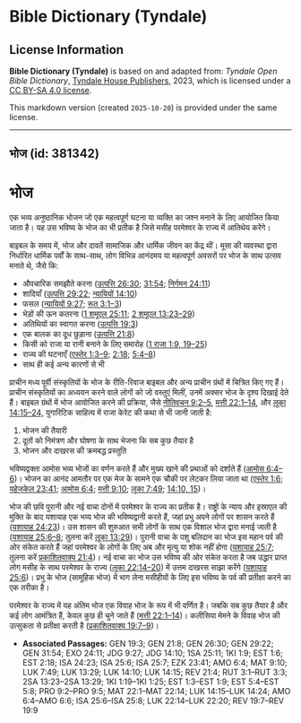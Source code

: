 # Bible Dictionary (Tyndale)

## License Information

**Bible Dictionary (Tyndale)** is based on and adapted from: _Tyndale Open Bible Dictionary_, [Tyndale House Publishers](https://tyndaleopenresources.com/), 2023, which is licensed under a [CC BY-SA 4.0 license](https://creativecommons.org/licenses/by-sa/4.0/legalcode.en).

This markdown version (created `2025-10-20`) is provided under the same license.



--------------------------------

## भोज (id: 381342)

भोज
===

एक भव्य अनुष्ठानिक भोजन जो एक महत्वपूर्ण घटना या व्यक्ति का जश्न मनाने के लिए आयोजित किया जाता है। यह उस भविष्य के भोज का भी प्रतीक है जिसे मसीह परमेश्वर के राज्य में आतिथेय करेंगे।

बाइबल के समय में, भोज और दावतें सामाजिक और धार्मिक जीवन का केंद्र थीं। मूसा की व्यवस्था द्वारा निर्धारित धार्मिक पर्वों के साथ\-साथ, लोग विभिन्न आनंदमय या महत्वपूर्ण अवसरों पर भोज के साथ उत्सव मनाते थे, जैसे कि:

* औपचारिक समझौते करना ([उत्पत्ति 26:30](https://ref.ly/Gen26:30); [31:54](https://ref.ly/Gen31:54); [निर्गमन 24:11](https://ref.ly/Exod24:11))
* शादियाँ ([उत्पत्ति 29:22](https://ref.ly/Gen29:22); [न्यायियों 14:10](https://ref.ly/Judg14:10))
* फसल ([न्यायियों 9:27](https://ref.ly/Judg9:27); [रूत 3:1–3](https://ref.ly/Ruth3:1-Ruth3:3))
* भेड़ों की ऊन कतरना ([1 शमूएल 25:11](https://ref.ly/1Sam25:11); [2 शमूएल 13:23–29](https://ref.ly/2Sam13:23-2Sam13:29))
* अतिथियों का स्वागत करना ([उत्पत्ति 19:3](https://ref.ly/Gen19:3))
* एक बालक का दूध छुड़ाना ([उत्पत्ति 21:8](https://ref.ly/Gen21:8))
* किसी को राजा या रानी बनाने के लिए समारोह ([1 राजा 1:9, 19](https://ref.ly/1Kgs1:9,1Kgs1:19-1Kgs1:25)[–](https://ref.ly/1Kgs1:9)[25](https://ref.ly/1Kgs1:9,1Kgs1:19-1Kgs1:25))
* राज्य की घटनाएँ ([एस्तेर 1:3–9](https://ref.ly/Esth1:3-Esth1:9); [2:18](https://ref.ly/Esth2:18); [5:4–8](https://ref.ly/Esth5:4-Esth5:8))
* साथ ही कई अन्य कारणों से भी

प्राचीन मध्य पूर्वी संस्कृतियों के भोज के रीति\-रिवाज बाइबल और अन्य प्राचीन ग्रंथों में चित्रित किए गए हैं। प्राचीन संस्कृतियों का अध्ययन करने वाले लोगों को जो वस्तुएं मिलीं, उनमें अक्सर भोज के दृश्य दिखाई देते हैं। बाइबल ग्रंथों में भोज आयोजित करने की प्रक्रिया, जैसे [नीतिवचन 9:2–5](https://ref.ly/Prov9:2-Prov9:5), [मत्ती 22:1–14](https://ref.ly/Matt22:1-Matt22:14), और [लूका 14:15–24,](https://ref.ly/Luke14:15-Luke14:24) युगारिटिक साहित्य में राजा केरेट की कथा से भी जानी जाती है:

1. भोजन की तैयारी
2. दूतों को निमंत्रण और घोषणा के साथ भेजना कि सब कुछ तैयार है
3. भोजन और दाखरस की क्रमबद्ध प्रस्तुति

भविष्यद्वक्ता आमोस भव्य भोजों का वर्णन करते हैं और मुख्य खाने की प्रथाओं को दर्शाते हैं ([आमोस 6:4–6](https://ref.ly/Amos6:4-Amos6:6))। भोजन का आनंद आमतौर पर एक मेज के सामने एक चौकी पर लेटकर लिया जाता था ([एस्तेर 1:6](https://ref.ly/Esth1:6); [यहेजकेल 23:41](https://ref.ly/Ezek23:41); [आमोस 6:4](https://ref.ly/Amos6:4); [मत्ती 9:10](https://ref.ly/Matt9:10); [लूका 7:49](https://ref.ly/Luke7:49); [14:10, 15](https://ref.ly/Luke14:10,Luke14:15))।

भोज की छवि पुरानी और नई वाचा दोनों में परमेश्वर के राज्य का प्रतीक है। राष्ट्रों के न्याय और इस्राएल की मुक्ति के बाद यशायाह एक भव्य भोज की भविष्यद्वानी करते हैं, जहां प्रभु अपने लोगों पर शासन करते हैं ([यशायाह 24:23](https://ref.ly/Isa24:23))। उस शासन की शुरुआत सभी लोगों के साथ एक विशाल भोज द्वारा मनाई जाती है ([यशायाह 25:6–8](https://ref.ly/Isa25:6-Isa25:8); तुलना करें [लूका 13:29](https://ref.ly/Luke13:29))। पुरानी वाचा के पशु बलिदान का भोज इस महान पर्व की ओर संकेत करते हैं जहां परमेश्वर के लोगों के लिए अब और मृत्यु या शोक नहीं होगा ([यशायाह 25:7](https://ref.ly/Isa25:7); तुलना करें [प्रकाशितवाक्य 21:4](https://ref.ly/Rev21:4))। नई वाचा का भोज उस भविष्य की ओर संकेत करता है जब उद्धार प्राप्त लोग मसीह के साथ परमेश्वर के राज्य ([लूका 22:14–20](https://ref.ly/Luke22:14-Luke22:20)) में उत्तम दाखरस साझा करेंगे ([यशायाह 25:6](https://ref.ly/Isa25:6))। प्रभु के भोज (सामूहिक भोज) में भाग लेना मसीहीयों के लिए इस भविष्य के पर्व की प्रतीक्षा करने का एक तरीका है।

परमेश्वर के राज्य में यह अंतिम भोज एक विवाह भोज के रूप में भी वर्णित है। जबकि सब कुछ तैयार है और कई लोग आमंत्रित हैं, केवल कुछ ही चुने जाते हैं ([मत्ती 22:1–14](https://ref.ly/Matt22:1-Matt22:14))। कलीसिया मेमने के विवाह भोज की उत्सुकता से प्रतीक्षा करती है ([प्रकाशितवाक्य 19:7–9](https://ref.ly/Rev19:7-Rev19:9))।

* **Associated Passages:** GEN 19:3; GEN 21:8; GEN 26:30; GEN 29:22; GEN 31:54; EXO 24:11; JDG 9:27; JDG 14:10; 1SA 25:11; 1KI 1:9; EST 1:6; EST 2:18; ISA 24:23; ISA 25:6; ISA 25:7; EZK 23:41; AMO 6:4; MAT 9:10; LUK 7:49; LUK 13:29; LUK 14:10; LUK 14:15; REV 21:4; RUT 3:1–RUT 3:3; 2SA 13:23–2SA 13:29; 1KI 1:19–1KI 1:25; EST 1:3–EST 1:9; EST 5:4–EST 5:8; PRO 9:2–PRO 9:5; MAT 22:1–MAT 22:14; LUK 14:15–LUK 14:24; AMO 6:4–AMO 6:6; ISA 25:6–ISA 25:8; LUK 22:14–LUK 22:20; REV 19:7–REV 19:9

